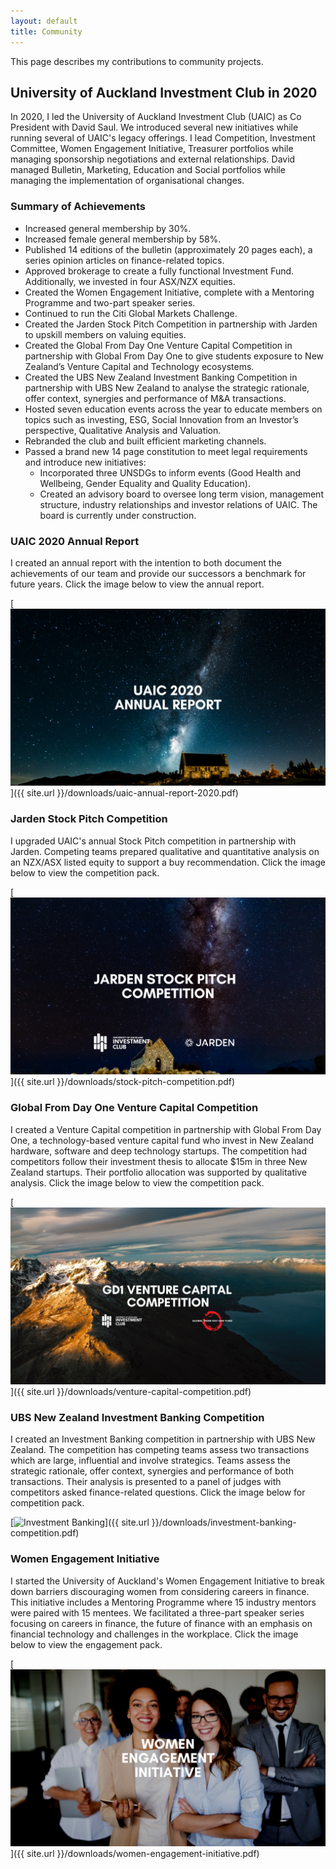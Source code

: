 ```yaml
---
layout: default
title: Community
---
```

This page describes my contributions to community projects.

## **University of Auckland Investment Club in 2020** ##

In 2020, I led the University of Auckland Investment Club (UAIC) as Co President with David Saul. We introduced several new initiatives while running several of UAIC's legacy offerings. I lead Competition, Investment Committee, Women Engagement Initiative, Treasurer portfolios while managing sponsorship negotiations and external relationships. David managed Bulletin, Marketing, Education and Social portfolios while managing the implementation of organisational changes.

### **Summary of Achievements** ###

* Increased general membership by 30%.
* Increased female general membership by 58%.
* Published 14 editions of the bulletin (approximately 20 pages each), a series opinion articles on finance-related topics.
* Approved brokerage to create a fully functional Investment Fund. Additionally, we invested in four ASX/NZX equities.
* Created the Women Engagement Initiative, complete with a Mentoring Programme and two-part speaker series.
* Continued to run the Citi Global Markets Challenge.
* Created the Jarden Stock Pitch Competition in partnership with Jarden to upskill members on valuing equities.
* Created the Global From Day One Venture Capital Competition in partnership with Global From Day One to give students exposure to New Zealand’s Venture Capital and Technology ecosystems.
* Created the UBS New Zealand Investment Banking Competition in partnership with UBS New Zealand to analyse the strategic rationale, offer context, synergies and performance of M&A transactions.
* Hosted seven education events across the year to educate members on topics such as investing, ESG, Social Innovation from an Investor’s perspective, Qualitative Analysis and Valuation.
* Rebranded the club and built efficient marketing channels.
* Passed a brand new 14 page constitution to meet legal requirements and introduce new initiatives:
    * Incorporated three UNSDGs to inform events (Good Health and Wellbeing, Gender Equality and Quality Education).
    * Created an advisory board to oversee long term vision, management structure, industry relationships and investor relations of UAIC. The board is currently under construction.

### **UAIC 2020 Annual Report** ###
I created an annual report with the intention to both document the achievements of our team and provide our successors a benchmark for future years. Click the image below to view the annual report.

[![Annual Report](/assets/images/ar.png)]({{ site.url }}/downloads/uaic-annual-report-2020.pdf)

### **Jarden Stock Pitch Competition** ###
I upgraded UAIC's annual Stock Pitch competition in partnership with Jarden. Competing teams prepared qualitative and
quantitative analysis on an NZX/ASX listed equity to support a buy recommendation. Click the image below to view the competition pack.

[![Stock Pitch](/assets/images/jsp.png)]({{ site.url }}/downloads/stock-pitch-competition.pdf)

### **Global From Day One Venture Capital Competition** ###
I created a Venture Capital competition in partnership with Global From Day One, a technology-based venture capital fund who invest in New Zealand hardware, software and deep technology startups. The competition had competitors follow their investment thesis to allocate $15m in three New Zealand startups. Their portfolio allocation was supported by qualitative analysis. Click the image below to view the competition pack.

[![Venture Capital](/assets/images/VC.png)]({{ site.url }}/downloads/venture-capital-competition.pdf)

### **UBS New Zealand Investment Banking Competition** ###
I created an Investment Banking competition in partnership with UBS New Zealand. The competition has competing teams assess two transactions which are large, influential and involve strategics. Teams assess the strategic rationale, offer context, synergies and performance of both transactions. Their analysis is presented to a panel of judges with competitors asked finance-related questions.  Click the image below for competition pack.

[![Investment Banking](/assets/images/IB.png)]({{ site.url }}/downloads/investment-banking-competition.pdf)

### **Women Engagement Initiative** ###

I started the University of Auckland's Women Engagement Initiative to break down barriers discouraging women from considering careers in finance. This initiative includes a Mentoring Programme where 15 industry mentors were paired with 15 mentees. We facilitated a three-part speaker series focusing on careers in finance, the future of finance with an emphasis on financial technology and challenges in the workplace. Click the image below to view the engagement pack.

[![Women Engagement](/assets/images/wei.png)]({{ site.url }}/downloads/women-engagement-initiative.pdf)



